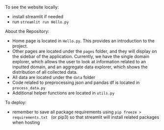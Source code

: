 To see the website locally:
- install streamlit if needed
- run ```streamlit run Hello.py```

About the Repository:
- Home page is located in ```Hello.py```. This provides an introduction to the project.
- Other pages are located under the ```pages``` folder, and they will display on the sidebar of the application. Currently, we have the single domain explorer, which allows the user to look at information related to an inputted domain, and an aggregate data explorer, which shows the distribution of all collected data.
- All data are located under the ```data``` folder
- Code related to preprocessing json and pandas df is located in ```process_data.py```
- Additional helper functions are located in ```utils.py```

To deploy:
- remember to save all package requirements using ```pip freeze > requirements.txt ``` (or pip3) so that streamlit will install related packages when hosting
